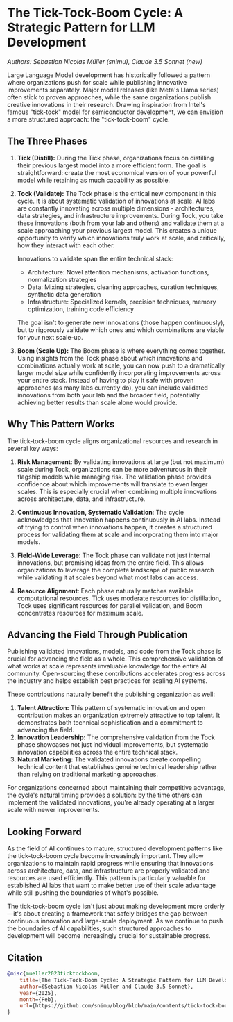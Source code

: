 # The Tick-Tock-Boom Cycle: A Strategic Pattern for LLM Development

*Authors: Sebastian Nicolas Müller (snimu), Claude 3.5 Sonnet (new)*

Large Language Model development has historically followed a pattern where organizations push for scale while publishing innovative improvements separately. Major model releases (like Meta's Llama series) often stick to proven approaches, while the same organizations publish creative innovations in their research. Drawing inspiration from Intel's famous "tick-tock" model for semiconductor development, we can envision a more structured approach: the "tick-tock-boom" cycle.

## The Three Phases

1. **Tick (Distill):**
During the Tick phase, organizations focus on distilling their previous largest model into a more efficient form. The goal is straightforward: create the most economical version of your powerful model while retaining as much capability as possible.

2. **Tock (Validate):**
The Tock phase is the critical new component in this cycle. It is about systematic validation of innovations at scale. AI labs are constantly innovating across multiple dimensions - architectures, data strategies, and infrastructure improvements. During Tock, you take these innovations (both from your lab and others) and validate them at a scale approaching your previous largest model. This creates a unique opportunity to verify which innovations truly work at scale, and critically, how they interact with each other.

    Innovations to validate span the entire technical stack:

    - Architecture: Novel attention mechanisms, activation functions, normalization strategies
    - Data: Mixing strategies, cleaning approaches, curation techniques, synthetic data generation
    - Infrastructure: Specialized kernels, precision techniques, memory optimization, training code efficiency

    The goal isn't to generate new innovations (those happen continuously), but to rigorously validate which ones and which combinations are viable for your next scale-up.

3. **Boom (Scale Up):**
The Boom phase is where everything comes together. Using insights from the Tock phase about which innovations and combinations actually work at scale, you can now push to a dramatically larger model size while confidently incorporating improvements across your entire stack. Instead of having to play it safe with proven approaches (as many labs currently do), you can include validated innovations from both your lab and the broader field, potentially achieving better results than scale alone would provide.

## Why This Pattern Works

The tick-tock-boom cycle aligns organizational resources and research in several key ways:

1. **Risk Management**: By validating innovations at large (but not maximum) scale during Tock, organizations can be more adventurous in their flagship models while managing risk. The validation phase provides confidence about which improvements will translate to even larger scales. This is especially crucial when combining multiple innovations across architecture, data, and infrastructure.

2. **Continuous Innovation, Systematic Validation**: The cycle acknowledges that innovation happens continuously in AI labs. Instead of trying to control when innovations happen, it creates a structured process for validating them at scale and incorporating them into major models.

3. **Field-Wide Leverage**: The Tock phase can validate not just internal innovations, but promising ideas from the entire field. This allows organizations to leverage the complete landscape of public research while validating it at scales beyond what most labs can access.

4. **Resource Alignment**: Each phase naturally matches available computational resources. Tick uses moderate resources for distillation, Tock uses significant resources for parallel validation, and Boom concentrates resources for maximum scale.

## Advancing the Field Through Publication

Publishing validated innovations, models, and code from the Tock phase is crucial for advancing the field as a whole. This comprehensive validation of what works at scale represents invaluable knowledge for the entire AI community. Open-sourcing these contributions accelerates progress across the industry and helps establish best practices for scaling AI systems.

These contributions naturally benefit the publishing organization as well:

1. **Talent Attraction:** This pattern of systematic innovation and open contribution makes an organization extremely attractive to top talent. It demonstrates both technical sophistication and a commitment to advancing the field.
2. **Innovation Leadership:** The comprehensive validation from the Tock phase showcases not just individual improvements, but systematic innovation capabilities across the entire technical stack.
3. **Natural Marketing:** The validated innovations create compelling technical content that establishes genuine technical leadership rather than relying on traditional marketing approaches.

For organizations concerned about maintaining their competitive advantage, the cycle's natural timing provides a solution: by the time others can implement the validated innovations, you're already operating at a larger scale with newer improvements.

## Looking Forward

As the field of AI continues to mature, structured development patterns like the tick-tock-boom cycle become increasingly important. They allow organizations to maintain rapid progress while ensuring that innovations across architecture, data, and infrastructure are properly validated and resources are used efficiently. This pattern is particularly valuable for established AI labs that want to make better use of their scale advantage while still pushing the boundaries of what's possible.

The tick-tock-boom cycle isn't just about making development more orderly—it's about creating a framework that safely bridges the gap between continuous innovation and large-scale deployment. As we continue to push the boundaries of AI capabilities, such structured approaches to development will become increasingly crucial for sustainable progress.

## Citation

```bibtex
@misc{mueller2023ticktockboom,
    title={The Tick-Tock-Boom Cycle: A Strategic Pattern for LLM Development},
    author={Sebastian Nicolas Müller and Claude 3.5 Sonnet},
    year={2025},
    month={Feb},
    url={https://github.com/snimu/blog/blob/main/contents/tick-tock-boom/article.md}
}
